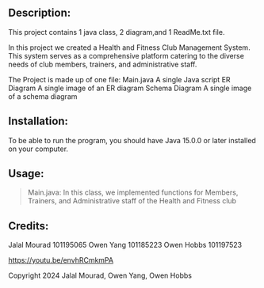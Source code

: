 Description:
-----------

This project contains 1 java class, 2 diagram,and 1 ReadMe.txt file.

In this project we created a Health and Fitness Club Management System. 
This system serves as a comprehensive platform catering to the diverse needs of club members, trainers, and administrative staff.

The Project is made up of one file:
Main.java                           A single Java script
ER Diagram                          A single image of an ER diagram
Schema Diagram                      A single image of a schema diagram

Installation:
-------------
To be able to run the program, you should have Java 15.0.0 or later installed on your
computer.

Usage:
------
>Main.java: In this class, we implemented functions for Members, Trainers, and Administrative staff of the Health and Fitness club


Credits:
--------

Jalal Mourad 101195065
Owen Yang 101185223
Owen Hobbs 101197523

https://youtu.be/envhRCmkmPA

Copyright 2024 Jalal Mourad, Owen Yang, Owen Hobbs

